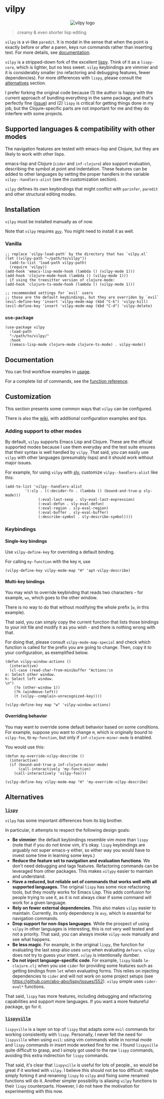 # vilpy

<p align="center">
<img src="imgs/torta-holandesa.jpg"
   alt="vilpy logo"/>
</p>

> creamy & even shorter lisp editing

`vilpy` is a vi-like `paredit`.
It is modal in the sense that when the point is exactly before or after a paren, keys run commands rather than inserting text. For more details, see [documentation](#documentation).

`vilpy` is a stripped-down fork of the excellent [lispy](https://github.com/abo-abo/lispy).
Think of it as a `lispy-core`, which is lighter, but no less sweet.
`vilpy` keybindings are vimmier and it is considerably smaller (no refactoring and debugging features, fewer dependencies).
For more differences with `lispy`, please consult the [alternatives](#alternatives) section.

I prefer forking the original code because (1) the author is happy with the current approach of bundling everything in the same package, and that's perfectly fine ([issue](https://github.com/abo-abo/lispy/issues/74)) and (2) `lispy` is critical for getting things done in my job, but the Clojure-specific parts are not important for me and they do interfere with some projects.

## Supported languages & compatibility with other modes
The navigation features are tested with emacs-lisp and Clojure, but they are likely to work with other lisps.

emacs-lisp and Clojure (`cider` and `inf-clojure`) also support evaluation, describing the symbol at point and indentation.
These features can be added to other languages by setting the proper handlers in the variable `vilpy--handlers-alist` (see the customization section).

`vilpy` defines its own keybindings that might conflict with `parinfer`, `paredit` and other structural editing modes.

## Installation
`vilpy` must be installed manually as of now.

Note that `vilpy` requires [`avy`](https://github.com/abo-abo/avy).
You might need to install it as well.

### Vanilla

``` emacs-lisp
;; replace `vilpy-load-path` by the directory that has `vilpy.el`
(let ((vilpy-path "~/path/to/vilpy"))
  (add-to-list 'load-path vilpy-path)
  (require 'vilpy))
(add-hook 'emacs-lisp-mode-hook (lambda () (vilpy-mode 1)))
(add-hook 'clojure-mode-hook (lambda () (vilpy-mode 1)))
; if using the treesitter version of clojure-mode:
(add-hook 'clojure-ts-mode-hook (lambda () (vilpy-mode 1)))

;; recommended settings for `evil` users
;; those are the default keybindings, but they are overriden by `evil`
(evil-define-key 'insert 'vilpy-mode-map (kbd "C-k") 'vilpy-kill)
(evil-define-key 'insert 'vilpy-mode-map (kbd "C-d") 'vilpy-delete)
```

### `use-package`

``` emacs-lisp
(use-package vilpy
  :load-path
  "~/path/to/vilpy/"
  :hook
  ((emacs-lisp-mode clojure-mode clojure-ts-mode) . vilpy-mode))
```

## Documentation

You can find workflow examples in [usage](/docs/usage.md).

For a complete list of commands, see the [function reference](/docs/reference.md).

## Customization
This section presents some common ways that `vilpy` can be configured.

There is also the [wiki](https://github.com/Andre0991/vilpy/wiki), with additional configuration examples and tips.

### Adding support to other modes

By default, `vilpy` supports Emacs Lisp and Clojure.
These are the official supported modes because I use them everyday and the test suite ensures that their syntax is well handled by `vilpy`.
That said, you can easily use `vilpy` with other languages (presumably lisps) and it should work without major issues.

For example, for using `vilpy` with [sly](https://github.com/joaotavora/sly), customize `vilpy--handlers-alist` like this:

```emacs-lisp
(add-to-list 'vilpy--handlers-alist
	     '(:sly . ((:decider-fn . (lambda () (bound-and-true-p sly-mode)))
		       (:eval-last-sexp . sly-eval-last-expression)
		       (:eval-defun . sly-eval-defun)
		       (:eval-region . sly-eval-region)
		       (:eval-buffer . sly-eval-buffer)
		       (:describe-symbol . sly-describe-symbol))))
```

### Keybindings
#### Single-key bindings
Use `vilpy-define-key` for overriding a default binding.

For calling `my-function` with the key `H`, use

``` emacs-lisp
(vilpy-define-key vilpy-mode-map "H" 'apt-vilpy-describe)
```

#### Multi-key bindings
You may wish to override keybinding that reads two characters - for example, `wo`, which goes to the other window.

There is no way to do that without modifying the whole prefix (`w`, in this example).

That said, you can simply copy the current function that lists those bindings to your init file and modify it as you wish - and there is nothing wrong with that.

For doing that, please consult `vilpy-mode-map-special` and check which function is called for the prefix you are going to change. Then, copy it to your configuration, as exemplified below.

``` emacs-lisp
(defun vilpy-window-actions ()
  (interactive)
  (cl-case (read-char-from-minibuffer "Actions:\n
o: Select other window.
h: Select left window.
\n")
    (?o (other-window 1))
    (?h (windmove-left))
    (t (vilpy--complain-unrecognized-key))))
    
(vilpy-define-key map "w" 'vilpy-window-actions)
```

#### Overriding behavior
You may want to override some default behavior based on some conditions.
For example, suppose you want to change `H`, which is originally bound to `vilpy-foo`, to `my-function`, but only if `inf-clojure-minor-mode` is enabled.

You would use this:

``` emacs-lisp
(defun my-override-vilpy-describe ()
  (interactive)
  (if (bound-and-true-p inf-clojure-minor-mode)
      (call-interactively 'my-function)
    (call-interactively 'vilpy-foo)))

(vilpy-define-key vilpy-mode-map "H" 'my-override-vilpy-describe)
```

## Alternatives
### [`lispy`](https://github.com/abo-abo/lispy/)
`vilpy` has some important differences from its big brother.

In particular, it attempts to respect the following design goals:
- **Be vimmier**: the default keybindings resemble vim more than `lispy` (note that if you do not know vim, it's okay. `lispy` keybindings are arguably not super emacs-y either, so either way you would have to invest some time in learning some keys.)
- **Reduce the feature set to navigation and evaluation functions**. We don't need debugging and tags features. Refactoring commands can be leveraged from other packages. This makes `vilypy` easier to maintain and understand.
- **Have a reduced, but reliable set of commands that works well with all supported languages.** The original `lispy` has some nice refactoring tools, but they mostly works for Emacs Lisp. This adds confusion for people trying to use it, as it is not always clear if some command will work for a given language.
- **Rely on fewer external dependencies**. This also makes `vilpy` easier to maintain. Currently, its only dependency is `avy`, which is essential for navigation commands.
- **Drop support for non-lisps languages**. While the prospect of using `vilpy` in other languages is interesting, this is not very well tested and not a priority. That said, you can always invoke `vilpy-mode` manually and see what happens.
- **Be less magic**. For example, in the original `lispy`, the function for evaluating the last sexp also uses `setq` when evaluating `defvars`. `vilpy` does not try to guess your intent. `vilpy` is intentionally dumber.
- **Do not inject language-specific code**. For example, `lispy` loads `le-clojure.clj` when you use `cider` for providing some features such as getting bindings from `let` when evaluating forms. This relies on injecting dependencies to `cider` and will not work on some project setups (see https://github.com/abo-abo/lispy/issues/552). `vilpy` simple uses `cider-eval*` functions.

That said, `lispy` has more features, including debugging and refactoring capabilities and support more languages. If you want a more featureful package, go for it.

### [`lispyville`](https://github.com/noctuid/lispyville)

`lispyville` is a layer on top of `lispy` that adapts some `evil` commands for working consistently with `lispy`.
Personally, I never felt the need for `lispyville` when using `evil`: using vim commands while in normal mode and `lispy` commands in insert mode worked fine for me.
I found `lispyville` quite difficult to grasp, and I simply got used to the raw `lispy` commands, avoiding this extra indirection for `lispy` commands.

That said, it's clear that `lispyville` is useful for lots of people., so would be great if it worked with `vilpy`.
I believe this should not be too difficult: maybe simply forking it and renaming `lispy` to `vilpy` and fixing some renamed functions will do it.
Another simpler possibility is aliasing `vilpy` functions to their `lispy` counterparts.
However, I do not have the motivation for experimenting with this now.
